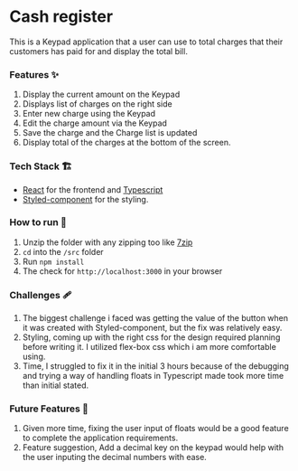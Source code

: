 # Cash register

This is a Keypad application that a user can use to total charges that their customers has paid for and display the total bill.

### Features ✨

1. Display the current amount on the Keypad
2. Displays list of charges on the right side
3. Enter new charge using the Keypad
4. Edit the charge amount via the Keypad
5. Save the charge and the Charge list is updated
6. Display total of the charges at the bottom of the screen.

### Tech Stack 🏗️

- [React]() for the frontend and [Typescript]()
- [Styled-component]() for the styling.

### How to run 🚀

1. Unzip the folder with any zipping too like [7zip]()
2. `cd` into the `/src` folder
3. Run `npm install`
4. The check for `http://localhost:3000` in your browser

### Challenges 🩹

1. The biggest challenge i faced was getting the value of the button when it was created with Styled-component, but the fix was relatively easy.
2. Styling, coming up with the right css for the design required planning before writing it. I utilized flex-box css which i am more comfortable using.
3. Time, I struggled to fix it in the initial 3 hours because of the debugging and trying a way of handling floats in Typescript made took more time than initial stated.

### Future Features 🚧

1. Given more time, fixing the user input of floats would be a good feature to complete the application requirements.
2. Feature suggestion, Add a decimal key on the keypad would help with the user inputing the decimal numbers with ease.

